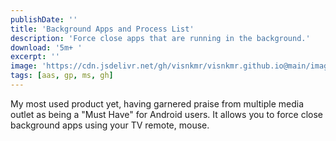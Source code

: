```yaml
---
publishDate: ''
title: 'Background Apps and Process List'
description: 'Force close apps that are running in the background.'
download: '5m+ '
excerpt: ''
image: 'https://cdn.jsdelivr.net/gh/visnkmr/visnkmr.github.io@main/images/bapl.webp'
tags: [aas, gp, ms, gh]
---
```


My most used product yet, having garnered praise from multiple media outlet as being a "Must Have" for Android users. It allows you to force close background apps using your TV remote, mouse.